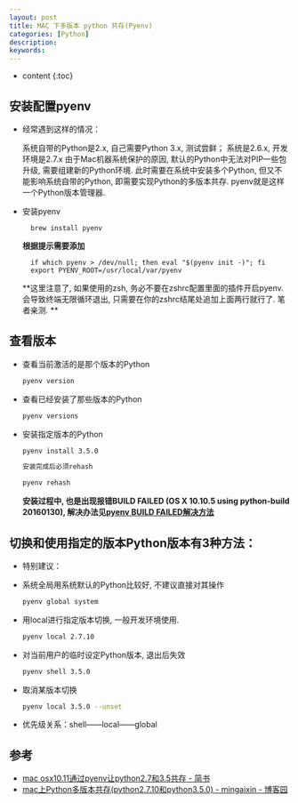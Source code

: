 ```yaml
---
layout: post
title: MAC 下多版本 python 共存(Pyenv)
categories: [Python]
description:
keywords:
---
```


* content
{:toc}

## 安装配置pyenv

* 经常遇到这样的情况：
  
    系统自带的Python是2.x, 自己需要Python 3.x, 测试尝鲜；
    系统是2.6.x, 开发环境是2.7.x
    由于Mac机器系统保护的原因, 默认的Python中无法对PIP一些包升级, 需要组建新的Python环境. 
    此时需要在系统中安装多个Python, 但又不能影响系统自带的Python, 即需要实现Python的多版本共存. pyenv就是这样一个Python版本管理器. 

* 安装pyenv

        brew install pyenv

    **根据提示需要添加**

        if which pyenv > /dev/null; then eval "$(pyenv init -)"; fi
        export PYENV_ROOT=/usr/local/var/pyenv
    
    **这里注意了, 如果使用的zsh, 务必不要在zshrc配置里面的插件开启pyenv. 会导致终端无限循环退出, 只需要在你的zshrc结尾处追加上面两行就行了. 笔者亲测. **

## 查看版本

* 查看当前激活的是那个版本的Python
  
    ```bash
  pyenv version
  ```
  
* 查看已经安装了那些版本的Python

    ```bash
    pyenv versions
    ```

* 安装指定版本的Python

    ```bash
    pyenv install 3.5.0
    
    安装完成后必须rehash
    
    pyenv rehash
    ```
    
    **安装过程中, 也是出现报错BUILD FAILED (OS X 10.10.5 using python-build 20160130), 解决办法见[pyenv BUILD FAILED解决方法][1]**
    
## 切换和使用指定的版本Python版本有3种方法：

* 特别建议：
  
* 系统全局用系统默认的Python比较好, 不建议直接对其操作    

    ```bash
    pyenv global system
    ```

* 用local进行指定版本切换, 一般开发环境使用.     

    ```bash
    pyenv local 2.7.10
    ```

* 对当前用户的临时设定Python版本, 退出后失效

    ```bash
    pyenv shell 3.5.0
    ```

* 取消某版本切换    

    ```bash
    pyenv local 3.5.0 --unset
    ```

* 优先级关系：shell——local——global

## 参考

* [mac osx10.11通过pyenv让python2.7和3.5共存 - 简书][2]
* [mac上Python多版本共存(python2.7.10和python3.5.0) - mingaixin - 博客园][3]

[1]: http://www.cnblogs.com/mingaixin/p/6295799.html
[2]: http://www.jianshu.com/p/6e17dd5296d6
[3]: http://www.cnblogs.com/mingaixin/p/6295963.html